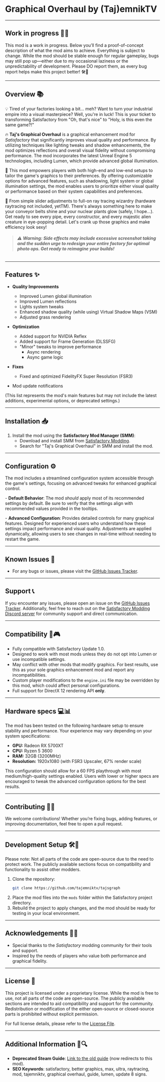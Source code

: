 # Graphical Overhaul by (Taj)emnikTV 
---
## Work in progress 🧪✨

This mod is a work in progress. Below you’ll find a proof-of-concept description of what the mod aims to achieve. Everything is subject to change. While the mod should be stable enough for regular gameplay, bugs may still pop up—either due to my occasional laziness or the unpredictability of development. Please DO report them, as every bug report helps make this project better! 🛠️🐛

---
## Overview 📚

💡 Tired of your factories looking a bit... meh? Want to turn your industrial empire into a visual masterpiece? Well, you're in luck! This is your ticket to transforming Satisfactory from "Oh, that's nice" to "Holy, is this even the same game?!"

🔥 **Taj's Graphical Overhaul** is a graphical enhancement mod for *Satisfactory* that significantly improves visual quality and performance. By utilizing techniques like lighting tweaks and shadow enhancements, the mod optimizes reflections and overall visual fidelity without compromising performance. The mod incorporates the latest Unreal Engine 5 technologies, including Lumen, which provide advanced global illumination.&#x20;

🎯 This mod empowers players with both high-end and low-end setups to tailor the game's graphics to their preferences. By offering customizable options for advanced features, such as shadowing, light system or global illumination settings, the mod enables users to prioritize either visual quality or performance based on their system capabilities and preferences.&#x20;

&#x20;

&#x20;

🤯 From simple slider adjustments to full-on ray tracing wizardry (hardware raytracing not included, yetTM). There's always something here to make your conveyor belts shine and your nuclear plants glow (safely, I hope...). Get ready to see every pipe, every constructor, and every majestic alien creature in eye-popping detail. Let's crank up those graphics and make efficiency look sexy!&#x20;

> ###### ⚠️ **Warning: Side effects may include excessive screenshot taking and the sudden urge to redesign your entire factory for optimal photo ops. Get ready to reimagine your builds!**

---
## Features ✨

- **Quality Improvements**

  - Improved Lumen global illumination
  - Improved Lumen reflections
  - Lights system tweaks
  - Enhanced shadow quality (while using) Virtual Shadow Maps (VSM)
  - Adjusted grass rendering

- **Optimization**

  - Added support for NVIDIA Reflex
  - Added support for Frame Generation (DLSSFG)
  - "Minor" tweaks to improve performance
    - Async rendering
    - Async game logic

- **Fixes**

  - Fixed and optimized FidelityFX Super Resolution (FSR3)

- Mod update notifications

(This list represents the mod's main features but may not include the latest additions, experimental options, or deprecated settings.)&#x20;

---
## Installation 📥

1. Install the mod using the **Satisfactory Mod Manager (SMM)**:
   - Download and install SMM from [Satisfactory Modding](https://ficsit.app/).
   - Search for "Taj's Graphical Overhaul" in SMM and install the mod.

---
## Configuration ⚙️

The mod includes a streamlined configuration system accessible through the game's settings, focusing on advanced tweaks for enhanced graphical control.&#x20;

\- **Default Behavior**: The mod *should* apply most of its recommended settings by default. Be sure to verify that the settings align with recommended values provided in the tooltips.

\- **Advanced Configuration**: Provides detailed controls for many graphical features. Designed for experienced users who understand how these settings impact performance and visual quality. Adjustments are applied dynamically, allowing users to see changes in real-time without needing to restart the game.

---
## Known Issues 🐛

- For any bugs or issues, please visit the [GitHub Issues Tracker](https://github.com/tajemniktv/TajsGraph/issues).

---
## Support 📞

If you encounter any issues, please open an issue on the [GitHub Issues Tracker](https://github.com/tajemniktv/TajsGraph/issues). Additionally, feel free to reach out on the [Satisfactory Modding Discord server](https://discord.gg/R85q7SrtUD) for community support and direct communication.

---
## Compatibility 🔧🎮

- Fully compatible with Satisfactory Update 1.0.
- Designed to work with most mods unless they do not opt into Lumen or use incompatible settings.
- May conflict with other mods that modify graphics. For best results, use this as your sole graphics enhancement mod and report any incompatibilities.
- Custom player modifications to the `engine.ini` file may be overridden by this mod, which could affect personal configurations.
- Full support for DirectX 12 rendering API **only**.&#x20;

---
## Hardware specs 💻📊

The mod has been tested on the following hardware setup to ensure stability and performance. Your experience may vary depending on your system specifications:&#x20;

- **GPU:** Radeon RX 5700XT
- **CPU:** Ryzen 5 3600
- **RAM:** 32GB (3200MHz)
- **Resolution:** 1920x1080 (with FSR3 Upscaler, 67% render scale)

This configuration should allow for a 60 FPS playthrough with most medium/high-quality settings enabled. Users with lower or higher specs are encouraged to tweak the advanced configuration options for the best results.&#x20;

---
## Contributing 🤝💡

We welcome contributions! Whether you’re fixing bugs, adding features, or improving documentation, feel free to open a pull request.&#x20;

---
## Development Setup 🛠️📁

Please note: Not all parts of the code are open-source due to the need to protect work. The publicly available sections focus on compatibility and functionality to assist other modders.&#x20;

1. Clone the repository:
   ```bash
   git clone https://github.com/tajemniktv/tajsgraph
   ```
2. Place the mod files into the `mods` folder within the Satisfactory project directory.
3. Rebuild the project to apply changes, and the mod should be ready for testing in your local environment.&#x20;

---
## Acknowledgements 🌟🤝

- Special thanks to the *Satisfactory* modding community for their tools and support.
- Inspired by the needs of players who value both performance and graphical fidelity.

---
## License 📜

This project is licensed under a proprietary license. While the mod is free to use, not all parts of the code are open-source. The publicly available sections are intended to aid compatibility and support for the community. Redistribution or modification of the either open-source or closed-source parts is prohibited without explicit permission.

For full license details, please refer to the [License File](https://github.com/tajemniktv/TajsGraph/blob/main/LICENSE.md).

---
## Additional Information 📖🔍

- **Deprecated Steam Guide**: [Link to the old guide](https://steamcommunity.com/sharedfiles/filedetails/?id=3338551101) (now redirects to this mod).
- **SEO Keywords**: satisfactory, better graphics, max, ultra, raytracing, mod, tajemniktv, graphical overhaul, guide, lumen, update 8 signs.

&#x20;
